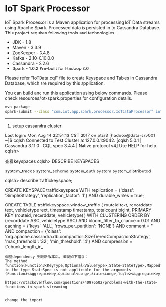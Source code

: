 # IoT Spark Processor
IoT Spark Processor is a Maven application for processing IoT Data streams using Apache Spark. Processed data is persisted in to Cassandra Database. This project requires following tools and technologies.

- JDK - 1.8
- Maven - 3.3.9
- ZooKeeper - 3.4.8
- Kafka - 2.10-0.10.0.0
- Cassandra - 2.2.6
- Spark - 1.6.2 Pre-built for Hadoop 2.6

Please refer "IoTData.cql" file to create Keyspace and Tables in Cassandra Database, which are required by this application.

You can build and run this application using below commands. Please check resources/iot-spark.properties for configuration details.

```sh
mvn package
spark-submit --class "com.iot.app.spark.processor.IoTDataProcessor” iot-spark-processor-1.0.0.jar
```



----------------------------------------
1. setup cassandra cluster

Last login: Mon Aug 14 22:51:13 CST 2017 on pts/3
[hadoop@data-srv001 ~]$ cqlsh
Connected to Test Cluster at 127.0.0.1:9042.
[cqlsh 5.0.1 | Cassandra 3.11.0 | CQL spec 3.4.4 | Native protocol v4]
Use HELP for help.
cqlsh> 

查看keyspaces
cqlsh>  DESCRIBE KEYSPACES

system_traces  system_schema  system_auth  system  system_distributed

cqlsh> describe traffickeyspace;

CREATE KEYSPACE traffickeyspace WITH replication = {'class': 'SimpleStrategy', 'replication_factor': '1'}  AND durable_writes = true;

CREATE TABLE traffickeyspace.window_traffic (
    routeid text,
    recorddate text,
    vehicletype text,
    timestamp timestamp,
    totalcount bigint,
    PRIMARY KEY (routeid, recorddate, vehicletype)
) WITH CLUSTERING ORDER BY (recorddate ASC, vehicletype ASC)
    AND bloom_filter_fp_chance = 0.01
    AND caching = {'keys': 'ALL', 'rows_per_partition': 'NONE'}
    AND comment = ''
    AND compaction = {'class': 'org.apache.cassandra.db.compaction.SizeTieredCompactionStrategy', 'max_threshold': '32', 'min_threshold': '4'}
    AND compression = {'chunk_length_in_
    
    
    调整dependency 到最新版本后，出现如下错误：
    The method function(Function3<KeyType,Optional<ValueType>,State<StateType>,MappedType>) in the type StateSpec is not applicable for the arguments (Function3<AggregateKey,Optional<Long>,State<Long>,Tuple2<AggregateKey,Long>>)
    
    https://stackoverflow.com/questions/40976502/problems-with-the-state-functions-in-spark-streaming
    
    
    change the import 


